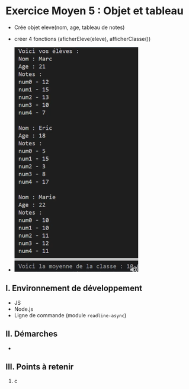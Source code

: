 # Exercice Moyen 5 : Objet et tableau

- Crée objet eleve(nom, age, tableau de notes)
- créer 4 fonctions (aficherEleve(eleve), afficherClasse())
  
- ![capture exo5](ex5.png)

## I. Environnement de développement

* JS
* Node.js
* Ligne de commande (module `readline-async`)

## II. Démarches
- 


## III. Points à retenir

1. c